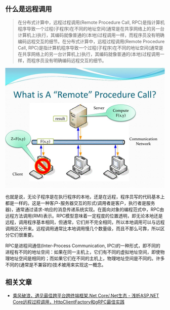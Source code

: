 ## 什么是远程调用

> 在分布式计算中，远程过程调用(Remote Procedure Call, RPC)是指计算机程序导致一个过程(子程序)在不同的地址空间(通常是在共享网络上的另一台计算机上)执行，其编码就像普通的(本地)过程调用一样，而程序员没有明确编码远程交互的细节。在分布式计算中，远程过程调用(Remote Procedure Call, RPC)是指计算机程序导致一个过程(子程序)在不同的地址空间(通常是在共享网络上的另一台计算机上)执行，其编码就像普通的(本地)过程调用一样，而程序员没有明确编码远程交互的细节。

![](/Assets/2022-10-20-00-42-59.png)

也就是说，无论子程序是在执行程序的本地，还是在远程，程序员写的代码基本上都是一样的。这是一种客户-服务器交互的形式(调用者是客户，执行者是服务器)，通常通过请求-响应的消息传递系统实现。在面向对象的编程范式中，RPC由远程方法调用(RMI)表示。RPC模型意味着一定程度的位置透明，即无论本地还是远程，调用程序基本相同，但通常，它们并不完全相同，所以本地调用可以与远程调用区分开来。远程调用通常比本地调用慢几个数量级，而且不那么可靠，所以区分它们很重要。

RPC是进程间通信(Inter-Process Communication, IPC)的一种形式，即不同的进程有不同的地址空间：如果在同一主机上，它们有不同的虚拟地址空间，即使物理地址空间是相同的；而如果它们在不同的主机上，物理地址空间是不同的。许多不同的(通常是不兼容的)技术被用来实现这一概念。

## 相关文章

* [乘风破浪，遇见最佳跨平台跨终端框架.Net Core/.Net生态 - 浅析ASP.NET Core远程过程调用，HttpClientFactory和gRPC最佳实践](https://www.cnblogs.com/taylorshi/p/16808281.html)